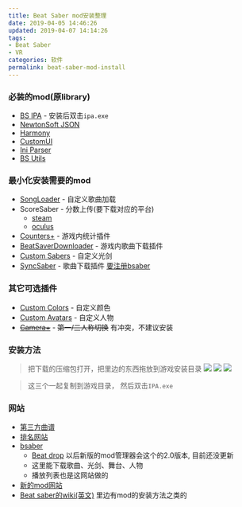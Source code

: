 ```yaml
---
title: Beat Saber mod安装整理
date: 2019-04-05 14:46:26
updated: 2019-04-07 14:14:26
tags:
- Beat Saber
- VR
categories: 软件
permalink: beat-saber-mod-install
---
```


### 必装的mod(原library)
- [BS IPA](https://github.com/nike4613/BeatSaber-IPA-Reloaded/releases/download/3.12.8/Release.zip) - 安装后双击`ipa.exe`
- [NewtonSoft JSON](https://beatmods.com/uploads/5ca577e2723eb30bd7190103/universal/NewtonSoft%20JSON-12.0.1.zip)
- [Harmony](https://beatmods.com/uploads/5ca57778723eb30bd7190102/universal/Harmony-1.2.0.zip)
- [CustomUI](https://beatmods.com/uploads/5ca6aa02317fa3777c3327d5/universal/CustomUI-1.4.1.zip)
- [Ini Parser](https://beatmods.com/uploads/5ca574a1723eb30bd71900ff/universal/Ini%20Parser-2.5.2.zip)
- [BS Utils](https://beatmods.com/uploads/5ca82bc098ef0e6a459f47e6/universal/BS%20Utils-1.2.3.zip)

### 最小化安装需要的mod
- [SongLoader](https://beatmods.com/uploads/5ca66ce135796b56f2d26506/universal/SongLoader-6.10.1.zip) - 自定义歌曲加载
- ScoreSaber - 分数上传(要下载对应的平台)
  - [steam](https://beatmods.com/uploads/5ca6d9d449385c17f7b99462/steam/ScoreSaber-2.1.1.zip)
  - [oculus](https://beatmods.com/uploads/5ca6d9d449385c17f7b99462/oculus/ScoreSaber-2.1.1.zip)
- [Counters+](https://beatmods.com/uploads/5ca8e61a98ef0e6a459f4820/universal/Counters+-1.5.3.zip) - 游戏内统计插件
- [BeatSaverDownloader](https://beatmods.com/uploads/5ca6d35f35d1831554693a75/universal/BeatSaverDownloader-3.3.1.zip) - 游戏内歌曲下载插件
- [Custom Sabers](https://beatmods.com/uploads/5ca6a143317fa3777c3327b9/universal/Custom%20Sabers-2.8.3.zip) - 自定义光剑
- [SyncSaber](https://beatmods.com/uploads/5ca6a355317fa3777c3327c2/universal/SyncSaber-1.3.6.zip) - 歌曲下载插件 [要注册bsaber](https://bsaber.com/)

### 其它可选插件
- [Custom Colors](https://beatmods.com/uploads/5ca93d4ff422c06d3dc3467a/universal/Custom%20Colors-1.11.4.zip) - 自定义颜色
- [Custom Avatars](https://beatmods.com/uploads/5ca6a77e317fa3777c3327d1/universal/Custom%20Avatars-4.6.1.zip) - 自定义人物
- [~~Camera+~~](https://beatmods.com/uploads/5ca95401f422c06d3dc3468e/universal/CameraPlus-3.2.7.zip) - ~~第一/三人称切换~~ 有冲突，不建议安装

### 安装方法
>把下载的压缩包打开，把里边的东西拖放到游戏安装目录
![](https://dl.ystyle.top/images/2019-04/7zFM_2019-04-05_16-11-53.png)
![](https://dl.ystyle.top/images/2019-04/7zFM_2019-04-05_16-13-06.png)
![](https://dl.ystyle.top/images/2019-04/7zFM_2019-04-05_16-33-02.png)

>这三个一起复制到游戏目录， 然后双击`IPA.exe`


### 网站
- [第三方曲谱](https://beatsaver.com/browse/newest)
- [排名网站](https://scoresaber.com/global)
- [bsaber](https://bsaber.com/) 
   - [Beat drop](https://bsaber.com/beatdrop/) 以后新版的mod管理器会这个的2.0版本, 目前还没更新
   - 这里能下载歌曲、光剑、舞台、人物
   - 播放列表也是这网站做的
- [新的mod网站](https://beatmods.com)
- [Beat saber的wiki(英文)](https://wiki.assistant.moe/) 里边有mod的安装方法之类的
